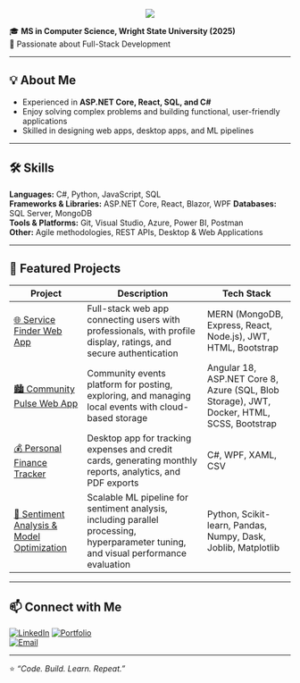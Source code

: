 <p align="center">
  <img src="https://readme-typing-svg.demolab.com?font=Fira+Code&size=18&duration=3000&pause=500&color=00FF00&background=00000000&center=true&multiline=true&width=1200&lines=Hi%2C+I%27m+Madhumitha;%3C+Code+Enthusiast+%2F%3E" />
</p>






🎓 **MS in Computer Science, Wright State University (2025)**  
🚀  Passionate about Full-Stack Development

---

## 💡 About Me
- Experienced in **ASP.NET Core, React, SQL, and C#**  
- Enjoy solving complex problems and building functional, user-friendly applications  
- Skilled in designing web apps, desktop apps, and ML pipelines

---

## 🛠️ Skills
**Languages:** C#, Python, JavaScript, SQL  
**Frameworks & Libraries:** ASP.NET Core, React, Blazor, WPF 
**Databases:** SQL Server, MongoDB  
**Tools & Platforms:** Git, Visual Studio, Azure, Power BI, Postman  
**Other:** Agile methodologies, REST APIs, Desktop & Web Applications  

---

## 📘 Featured Projects

| Project | Description | Tech Stack |
|---------|-------------|------------|
| [🌐 Service Finder Web App](https://github.com/madhumitha09-05/ServiceFinder-WebApp) | Full-stack web app connecting users with professionals, with profile display, ratings, and secure authentication | MERN (MongoDB, Express, React, Node.js), JWT, HTML, Bootstrap |
| [🏙️ Community Pulse Web App](https://github.com/madhumitha09-05/CommunityPulse-WebApp) | Community events platform for posting, exploring, and managing local events with cloud-based storage | Angular 18, ASP.NET Core 8, Azure (SQL, Blob Storage), JWT, Docker, HTML, SCSS, Bootstrap |
| [💰 Personal Finance Tracker](https://github.com/madhumitha09-05/PersonalExpenseLogger_WPF) | Desktop app for tracking expenses and credit cards, generating monthly reports, analytics, and PDF exports | C#, WPF, XAML, CSV |
| [🤖 Sentiment Analysis & Model Optimization](https://github.com/madhumitha09-05/SentimentAnalysis_ML) | Scalable ML pipeline for sentiment analysis, including parallel processing, hyperparameter tuning, and visual performance evaluation | Python, Scikit-learn, Pandas, Numpy, Dask, Joblib, Matplotlib |

---

## 📫 Connect with Me
[![LinkedIn](https://img.shields.io/badge/LinkedIn-blue?logo=linkedin&logoColor=white)](https://www.linkedin.com/in/madhumitha-srinivasan-523174323/)
[![Portfolio](https://img.shields.io/badge/Portfolio-%23000000.svg?style=flat&logo=netlify&logoColor=white)](https://madhumitha-info.netlify.app)  
[![Email](https://img.shields.io/badge/Email-me-red)](mailto:smadhumitha.1234@gmail.com)

---

⭐️ _“Code. Build. Learn. Repeat.”_

